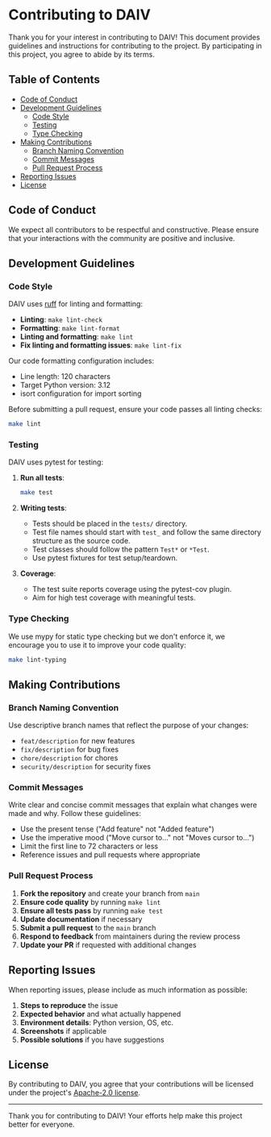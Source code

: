 # Contributing to DAIV

Thank you for your interest in contributing to DAIV! This document provides guidelines and instructions for contributing to the project. By participating in this project, you agree to abide by its terms.

## Table of Contents

- [Code of Conduct](#code-of-conduct)
- [Development Guidelines](#development-guidelines)
  - [Code Style](#code-style)
  - [Testing](#testing)
  - [Type Checking](#type-checking)
- [Making Contributions](#making-contributions)
  - [Branch Naming Convention](#branch-naming-convention)
  - [Commit Messages](#commit-messages)
  - [Pull Request Process](#pull-request-process)
- [Reporting Issues](#reporting-issues)
- [License](#license)

## Code of Conduct

We expect all contributors to be respectful and constructive. Please ensure that your interactions with the community are positive and inclusive.

## Development Guidelines

### Code Style

DAIV uses [ruff](https://github.com/astral-sh/ruff) for linting and formatting:

- **Linting**: `make lint-check`
- **Formatting**: `make lint-format`
- **Linting and formatting**: `make lint`
- **Fix linting and formatting issues**: `make lint-fix`

Our code formatting configuration includes:

- Line length: 120 characters
- Target Python version: 3.12
- isort configuration for import sorting

Before submitting a pull request, ensure your code passes all linting checks:

```bash
make lint
```

### Testing

DAIV uses pytest for testing:

1. **Run all tests**:

   ```bash
   make test
   ```

2. **Writing tests**:

   - Tests should be placed in the `tests/` directory.
   - Test file names should start with `test_` and follow the same directory structure as the source code.
   - Test classes should follow the pattern `Test*` or `*Test`.
   - Use pytest fixtures for test setup/teardown.

3. **Coverage**:
   - The test suite reports coverage using the pytest-cov plugin.
   - Aim for high test coverage with meaningful tests.

### Type Checking

We use mypy for static type checking but we don't enforce it, we encourage you to use it to improve your code quality:

```bash
make lint-typing
```

## Making Contributions

### Branch Naming Convention

Use descriptive branch names that reflect the purpose of your changes:

- `feat/description` for new features
- `fix/description` for bug fixes
- `chore/description` for chores
- `security/description` for security fixes

### Commit Messages

Write clear and concise commit messages that explain what changes were made and why. Follow these guidelines:

- Use the present tense ("Add feature" not "Added feature")
- Use the imperative mood ("Move cursor to..." not "Moves cursor to...")
- Limit the first line to 72 characters or less
- Reference issues and pull requests where appropriate

### Pull Request Process

1. **Fork the repository** and create your branch from `main`
2. **Ensure code quality** by running `make lint`
3. **Ensure all tests pass** by running `make test`
4. **Update documentation** if necessary
5. **Submit a pull request** to the `main` branch
6. **Respond to feedback** from maintainers during the review process
7. **Update your PR** if requested with additional changes

## Reporting Issues

When reporting issues, please include as much information as possible:

1. **Steps to reproduce** the issue
2. **Expected behavior** and what actually happened
3. **Environment details**: Python version, OS, etc.
4. **Screenshots** if applicable
5. **Possible solutions** if you have suggestions

## License

By contributing to DAIV, you agree that your contributions will be licensed under the project's [Apache-2.0 license](LICENSE).

---

Thank you for contributing to DAIV! Your efforts help make this project better for everyone.
